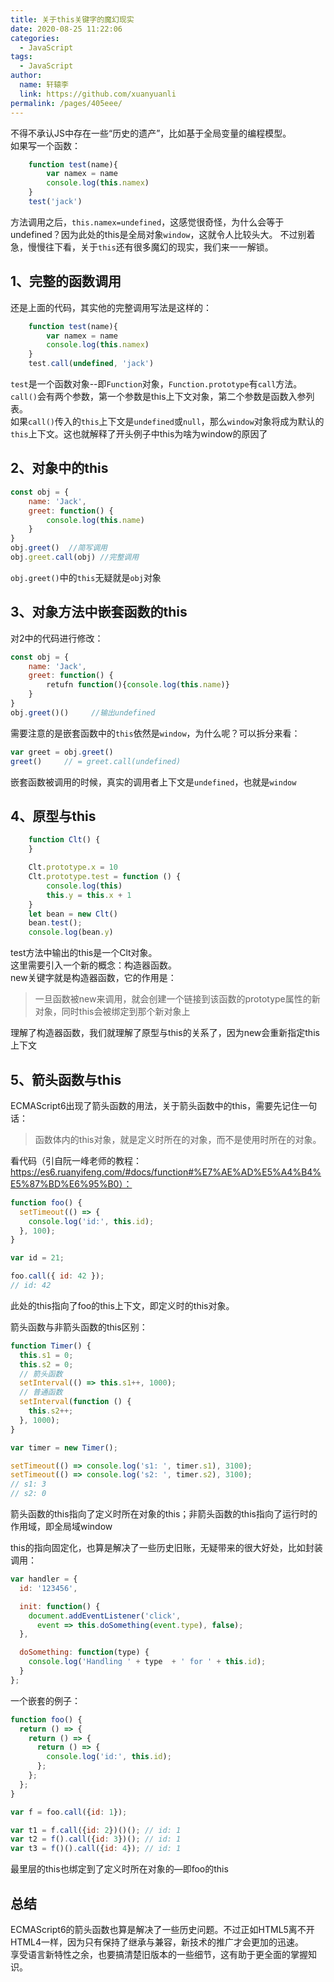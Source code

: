 ```yaml
---
title: 关于this关键字的魔幻现实
date: 2020-08-25 11:22:06
categories: 
  - JavaScript
tags: 
  - JavaScript
author: 
  name: 轩辕李
  link: https://github.com/xuanyuanli
permalink: /pages/405eee/
---
```

  
不得不承认JS中存在一些“历史的遗产”，比如基于全局变量的编程模型。  
如果写一个函数：
```JavaScript
    function test(name){
        var namex = name
        console.log(this.namex)
    }
    test('jack')
```
方法调用之后，`this.namex=undefined`，这感觉很奇怪，为什么会等于undefined？因为此处的this是全局对象`window`，这就令人比较头大。
不过别着急，慢慢往下看，关于`this`还有很多魔幻的现实，我们来一一解锁。

<!-- more -->

## 1、完整的函数调用
还是上面的代码，其实他的完整调用写法是这样的：
```JavaScript
    function test(name){
        var namex = name
        console.log(this.namex)
    }
    test.call(undefined, 'jack')
```
`test`是一个函数对象--即`Function`对象，`Function.prototype`有`call`方法。`call()`会有两个参数，第一个参数是this上下文对象，第二个参数是函数入参列表。  
如果`call()`传入的`this`上下文是`undefined`或`null`，那么`window`对象将成为默认的`this`上下文。这也就解释了开头例子中this为啥为window的原因了

## 2、对象中的this
```JavaScript
const obj = {
    name: 'Jack',
    greet: function() {
        console.log(this.name)
    }
}
obj.greet()  //简写调用
obj.greet.call(obj) //完整调用
```
`obj.greet()`中的`this`无疑就是`obj`对象

## 3、对象方法中嵌套函数的this
对2中的代码进行修改：
```JavaScript
const obj = {
    name: 'Jack',
    greet: function() {
        retufn function(){console.log(this.name)}
    }
}
obj.greet()()	  //输出undefined
```
需要注意的是嵌套函数中的`this`依然是`window`，为什么呢？可以拆分来看：
```JavaScript
var greet = obj.greet()
greet()		// = greet.call(undefined)
```
嵌套函数被调用的时候，真实的调用者上下文是`undefined`，也就是`window`

## 4、原型与this
```JavaScript
    function Clt() {
    }

    Clt.prototype.x = 10
    Clt.prototype.test = function () {
        console.log(this)
        this.y = this.x + 1
    }
    let bean = new Clt()
    bean.test();
    console.log(bean.y)
```
test方法中输出的this是一个Clt对象。  
这里需要引入一个新的概念：构造器函数。  
new关键字就是构造器函数，它的作用是：
> 一旦函数被new来调用，就会创建一个链接到该函数的prototype属性的新对象，同时this会被绑定到那个新对象上

理解了构造器函数，我们就理解了原型与this的关系了，因为new会重新指定this上下文

## 5、箭头函数与this
ECMAScript6出现了箭头函数的用法，关于箭头函数中的this，需要先记住一句话：
> 函数体内的this对象，就是定义时所在的对象，而不是使用时所在的对象。

看代码（引自阮一峰老师的教程：https://es6.ruanyifeng.com/#docs/function#%E7%AE%AD%E5%A4%B4%E5%87%BD%E6%95%B0）：
```JavaScript
function foo() {
  setTimeout(() => {
    console.log('id:', this.id);
  }, 100);
}

var id = 21;

foo.call({ id: 42 });
// id: 42
```
此处的this指向了foo的this上下文，即定义时的this对象。

箭头函数与非箭头函数的this区别：
```JavaScript
function Timer() {
  this.s1 = 0;
  this.s2 = 0;
  // 箭头函数
  setInterval(() => this.s1++, 1000);
  // 普通函数
  setInterval(function () {
    this.s2++;
  }, 1000);
}

var timer = new Timer();

setTimeout(() => console.log('s1: ', timer.s1), 3100);
setTimeout(() => console.log('s2: ', timer.s2), 3100);
// s1: 3
// s2: 0
```
箭头函数的this指向了定义时所在对象的this；非箭头函数的this指向了运行时的作用域，即全局域window

this的指向固定化，也算是解决了一些历史旧账，无疑带来的很大好处，比如封装调用：
```JavaScript
var handler = {
  id: '123456',

  init: function() {
    document.addEventListener('click',
      event => this.doSomething(event.type), false);
  },

  doSomething: function(type) {
    console.log('Handling ' + type  + ' for ' + this.id);
  }
};
```

一个嵌套的例子：
```JavaScript
function foo() {
  return () => {
    return () => {
      return () => {
        console.log('id:', this.id);
      };
    };
  };
}

var f = foo.call({id: 1});

var t1 = f.call({id: 2})()(); // id: 1
var t2 = f().call({id: 3})(); // id: 1
var t3 = f()().call({id: 4}); // id: 1
```
最里层的this也绑定到了定义时所在对象的—即foo的this

## 总结
ECMAScript6的箭头函数也算是解决了一些历史问题。不过正如HTML5离不开HTML4一样，因为只有保持了继承与兼容，新技术的推广才会更加的迅速。  
享受语言新特性之余，也要搞清楚旧版本的一些细节，这有助于更全面的掌握知识。  






